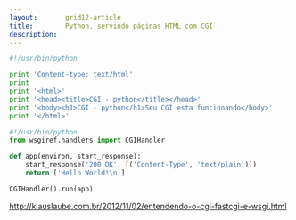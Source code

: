 ```yaml
---
layout:       grid12-article
title:        Python, servindo páginas HTML com CGI
description:  
---
```










```python
#!/usr/bin/python

print 'Content-type: text/html'
print
print '<html>'
print '<head><title>CGI - python</title></head>'
print '<body><h1>CGI - python</h1>Seu CGI esta funcionando</body>'
print '</html>'
```



```python
#!/usr/bin/python
from wsgiref.handlers import CGIHandler

def app(environ, start_response):
    start_response('200 OK', [('Content-Type', 'text/plain')])
    return ['Hello World!\n']

CGIHandler().run(app)
```



http://klauslaube.com.br/2012/11/02/entendendo-o-cgi-fastcgi-e-wsgi.html
